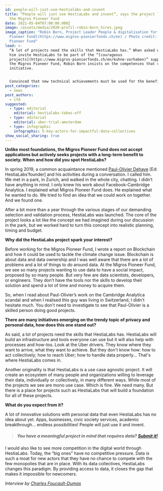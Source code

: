 ```yaml
---
id: people-will-just-use-hestialabs-and-invent
title: “People will just use HestiaLabs and invent”, says the project leader for
  the Migros Pioneer Fund
date: 2021-05-04T07:00:00.000Z
image: /assets/media/2020-profil-robin-born_hires.jpeg
image_caption: "Robin Born, Project Leader People & digitalisation for [Migros
  Pioneer Fund](https://www.migros-pionierfonds.ch/en) / Photo credit: Migros
  Pioneer Fund"
lead: >-
  “A lot of projects need the skills that HestiaLabs has.” When asked what made
  him invite HestiaLabs to be part of the “[courageous
  projects](https://www.migros-pionierfonds.ch/en/kuhne-vorhaben)” supported by
  the Migros Pioneer Fund, Robin Born insists on the competences that carry the
  initiative.


  Convinced that new technical achievements must be used for the benefit of society, the head of the People & digitalization programme of the development fund counts on Hestialabs to bring out data-based innovations. He also sees in HestiaLabs the possibility of a healthier and more competitive digital world.
post_categories:
  - news
post_authors:
  - cfd
suggested:
  - type: editorial
    editorial: hestialabs-takes-off
  - type: editorial
    editorial: uber-trial-amsterdam
  - type: infographic
    infographic: 5-key-actors-for-impactful-data-collectives
show_social_sharing: true
---
```

**Unlike most foundations, the Migros Pioneer Fund does not accept applications but actively seeks projects with a long-term benefit to society. When and how did you spot HestiaLabs?**

In spring 2019, a common acquaintance mentioned [Paul-Olivier Dehaye](/en/about/) \[Ed: HestiaLabs’founder] and his activities during a conversation. I called him. We met in a park, in Zurich, and walked in the whole city, chatting. I didn’t have anything in mind. I only knew his work about Facebook-Cambridge Analytica. I explained what Migros Pioneer Fund does. He explained what he wanted to do. We tried to find an idea that we could work on together. And we found one.

After a bit more than a year through the various stages of our demanding selection and validation process, HestiaLabs was launched. The core of the project looks a lot like the concept we had imagined during our discussion in the park, but we worked hard to turn this concept into realistic planning, timing and budget.

**Why did the HestiaLabs project spark your interest?**

Before working for the Migros Pioneer Fund, I wrote a report on Blockchain and how it could be used to tackle the climate change issue. Blockchain is about data and data ownership and I was well aware that there are a lot of problems and a lot of things to do around data. At the Migros Pioneer Fund, we see so many projects wanting to use data to have a social impact, proposed by so many people. But very few are data scientists, developers, or engineers. They don’t have the tools nor the skills to develop their solution and spend a lot of time and money to acquire them.

So, when I read about Paul-Olivier’s work on the Cambridge Analytica scandal and when I realised this guy was living in Switzerland, I didn’t hesitate much. You don't need to investigate to see that Paul-Olivier is a skilled person doing good projects.  

**There are many initiatives emerging on the trendy topic of privacy and personal data, how does this one stand out?**

As said, a lot of projects need the skills that HestiaLabs has. HestiaLabs will build an infrastructure and tools everyone can use but it will also help with processes and how-tos. Look at the Uber drivers. They know where they want to arrive, what they want to achieve. But they don't know how: how to act collectively; how to reach Uber; how to handle data properly... That's where HestiaLabs comes in.

Another originality is that HestiaLabs is a use case agnostic project. It will create an ecosystem of many people and organizations willing to leverage their data, individually or collectively, in many different ways. While most of the projects we see are mono use case. Which is fine. We need many. But there is a place for projects such as HestiaLabs that will build a foundation for all of these projects.

**What do you expect from it?**

A lot of innovative solutions with personal data that even HestiaLabs has no idea about yet. Apps, businesses, civic society services, academic breakthrough… endless possibilities! People will just use it and invent.

> ##### You have a meaningful project in mind that requires data? [Submit it!](/en/contact/projects)

I would also like to see more competition in the digital world through HestiaLabs. Today, the “big ones” have no competitive pressure. Data is such a moat for new actors that they have no chance to compete with the few monopolies that are in place. With its data collectives, HestiaLabs changes this paradigm. By providing access to data, it closes the gap that makes it impossible for newcomers.

*Interview by [Charles Foucault-Dumas](/en/blog/author/cfd/)*

